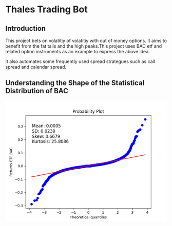 # Thales Trading Bot

## Introduction

This project bets on volatitiy of volatitiy with out of money options. It aims to benefit from the fat tails and the high peaks.This project uses BAC etf and related option instruments as an example to express the above idea.

It also automates some frequently used spread strategues such as call spread and calendar spread.

## Understanding the Shape of the Statistical Distribution of BAC

<img src="figures/qqplot_bac.png">

